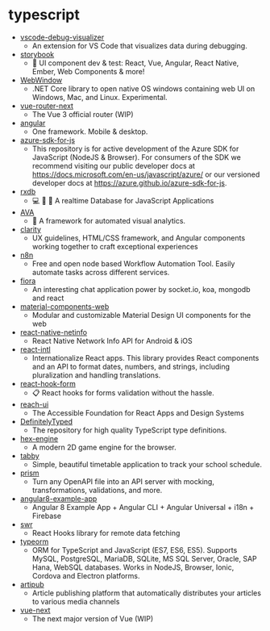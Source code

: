 # typescript
- [vscode-debug-visualizer](https://github.com/hediet/vscode-debug-visualizer)
  - An extension for VS Code that visualizes data during debugging.
- [storybook](https://github.com/storybookjs/storybook)
  - 📓 UI component dev & test: React, Vue, Angular, React Native, Ember, Web Components & more!
- [WebWindow](https://github.com/SteveSandersonMS/WebWindow)
  - .NET Core library to open native OS windows containing web UI on Windows, Mac, and Linux. Experimental.
- [vue-router-next](https://github.com/vuejs/vue-router-next)
  - The Vue 3 official router (WIP)
- [angular](https://github.com/angular/angular)
  - One framework. Mobile & desktop.
- [azure-sdk-for-js](https://github.com/Azure/azure-sdk-for-js)
  - This repository is for active development of the Azure SDK for JavaScript (NodeJS & Browser). For consumers of the SDK we recommend visiting our public developer docs at https://docs.microsoft.com/en-us/javascript/azure/ or our versioned developer docs at https://azure.github.io/azure-sdk-for-js.
- [rxdb](https://github.com/pubkey/rxdb)
  - 💻 🔄 📱 A realtime Database for JavaScript Applications
- [AVA](https://github.com/antvis/AVA)
  - 🤖 A framework for automated visual analytics.
- [clarity](https://github.com/vmware/clarity)
  - UX guidelines, HTML/CSS framework, and Angular components working together to craft exceptional experiences
- [n8n](https://github.com/n8n-io/n8n)
  - Free and open node based Workflow Automation Tool. Easily automate tasks across different services.
- [fiora](https://github.com/yinxin630/fiora)
  - An interesting chat application power by socket.io, koa, mongodb and react
- [material-components-web](https://github.com/material-components/material-components-web)
  - Modular and customizable Material Design UI components for the web
- [react-native-netinfo](https://github.com/react-native-community/react-native-netinfo)
  - React Native Network Info API for Android & iOS
- [react-intl](https://github.com/formatjs/react-intl)
  - Internationalize React apps. This library provides React components and an API to format dates, numbers, and strings, including pluralization and handling translations.
- [react-hook-form](https://github.com/react-hook-form/react-hook-form)
  - 📋 React hooks for forms validation without the hassle.
- [reach-ui](https://github.com/reach/reach-ui)
  - The Accessible Foundation for React Apps and Design Systems
- [DefinitelyTyped](https://github.com/DefinitelyTyped/DefinitelyTyped)
  - The repository for high quality TypeScript type definitions.
- [hex-engine](https://github.com/suchipi/hex-engine)
  - A modern 2D game engine for the browser.
- [tabby](https://github.com/natixco/tabby)
  - Simple, beautiful timetable application to track your school schedule.
- [prism](https://github.com/stoplightio/prism)
  - Turn any OpenAPI file into an API server with mocking, transformations, validations, and more.
- [angular8-example-app](https://github.com/Ismaestro/angular8-example-app)
  - Angular 8 Example App + Angular CLI + Angular Universal + i18n + Firebase
- [swr](https://github.com/zeit/swr)
  - React Hooks library for remote data fetching
- [typeorm](https://github.com/typeorm/typeorm)
  - ORM for TypeScript and JavaScript (ES7, ES6, ES5). Supports MySQL, PostgreSQL, MariaDB, SQLite, MS SQL Server, Oracle, SAP Hana, WebSQL databases. Works in NodeJS, Browser, Ionic, Cordova and Electron platforms.
- [artipub](https://github.com/crawlab-team/artipub)
  - Article publishing platform that automatically distributes your articles to various media channels
- [vue-next](https://github.com/vuejs/vue-next)
  - The next major version of Vue (WIP)
